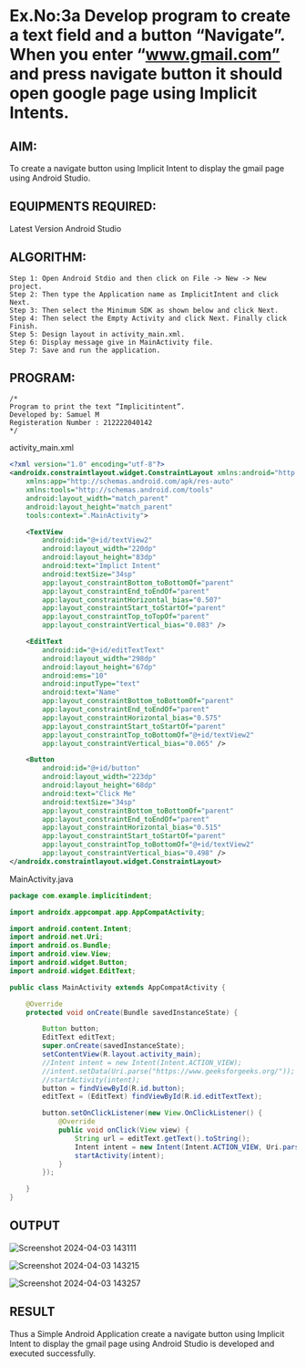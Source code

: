 # Ex.No:3a Develop program to create a text field and a button “Navigate”. When you enter “www.gmail.com” and press navigate button it should open google page using Implicit Intents.


## AIM:

To create a navigate button using Implicit Intent to display the gmail page using Android Studio.

## EQUIPMENTS REQUIRED:

Latest Version Android Studio

## ALGORITHM:
```
Step 1: Open Android Stdio and then click on File -> New -> New project.
Step 2: Then type the Application name as ImplicitIntent and click Next.
Step 3: Then select the Minimum SDK as shown below and click Next.
Step 4: Then select the Empty Activity and click Next. Finally click Finish.
Step 5: Design layout in activity_main.xml.
Step 6: Display message give in MainActivity file.
Step 7: Save and run the application.
```

## PROGRAM:
```
/*
Program to print the text “Implicitintent”.
Developed by: Samuel M
Registeration Number : 212222040142
*/
```

activity_main.xml
```XML
<?xml version="1.0" encoding="utf-8"?>
<androidx.constraintlayout.widget.ConstraintLayout xmlns:android="http://schemas.android.com/apk/res/android"
    xmlns:app="http://schemas.android.com/apk/res-auto"
    xmlns:tools="http://schemas.android.com/tools"
    android:layout_width="match_parent"
    android:layout_height="match_parent"
    tools:context=".MainActivity">

    <TextView
        android:id="@+id/textView2"
        android:layout_width="220dp"
        android:layout_height="83dp"
        android:text="Implict Intent"
        android:textSize="34sp"
        app:layout_constraintBottom_toBottomOf="parent"
        app:layout_constraintEnd_toEndOf="parent"
        app:layout_constraintHorizontal_bias="0.507"
        app:layout_constraintStart_toStartOf="parent"
        app:layout_constraintTop_toTopOf="parent"
        app:layout_constraintVertical_bias="0.083" />

    <EditText
        android:id="@+id/editTextText"
        android:layout_width="298dp"
        android:layout_height="67dp"
        android:ems="10"
        android:inputType="text"
        android:text="Name"
        app:layout_constraintBottom_toBottomOf="parent"
        app:layout_constraintEnd_toEndOf="parent"
        app:layout_constraintHorizontal_bias="0.575"
        app:layout_constraintStart_toStartOf="parent"
        app:layout_constraintTop_toBottomOf="@+id/textView2"
        app:layout_constraintVertical_bias="0.065" />

    <Button
        android:id="@+id/button"
        android:layout_width="223dp"
        android:layout_height="68dp"
        android:text="Click Me"
        android:textSize="34sp"
        app:layout_constraintBottom_toBottomOf="parent"
        app:layout_constraintEnd_toEndOf="parent"
        app:layout_constraintHorizontal_bias="0.515"
        app:layout_constraintStart_toStartOf="parent"
        app:layout_constraintTop_toBottomOf="@+id/textView2"
        app:layout_constraintVertical_bias="0.498" />
</androidx.constraintlayout.widget.ConstraintLayout>
```

MainActivity.java
```java
package com.example.implicitindent;

import androidx.appcompat.app.AppCompatActivity;

import android.content.Intent;
import android.net.Uri;
import android.os.Bundle;
import android.view.View;
import android.widget.Button;
import android.widget.EditText;

public class MainActivity extends AppCompatActivity {

    @Override
    protected void onCreate(Bundle savedInstanceState) {

        Button button;
        EditText editText;
        super.onCreate(savedInstanceState);
        setContentView(R.layout.activity_main);
        //Intent intent = new Intent(Intent.ACTION_VIEW);
        //intent.setData(Uri.parse("https://www.geeksforgeeks.org/"));
        //startActivity(intent);
        button = findViewById(R.id.button);
        editText = (EditText) findViewById(R.id.editTextText);

        button.setOnClickListener(new View.OnClickListener() {
            @Override
            public void onClick(View view) {
                String url = editText.getText().toString();
                Intent intent = new Intent(Intent.ACTION_VIEW, Uri.parse(url));
                startActivity(intent);
            }
        });

    }
}
```

## OUTPUT
![Screenshot 2024-04-03 143111](https://github.com/Samuelmariappan/ImplicitIntent-MAD/assets/119393030/b0ba7d8a-4034-4702-94f2-37e390a0e580)

![Screenshot 2024-04-03 143215](https://github.com/Samuelmariappan/ImplicitIntent-MAD/assets/119393030/9d1448f2-0f0a-4f80-9486-16ea4a5665c9)

![Screenshot 2024-04-03 143257](https://github.com/Samuelmariappan/ImplicitIntent-MAD/assets/119393030/68039156-e7e8-4d75-88d8-dd3ded784397)


## RESULT
Thus a Simple Android Application create a navigate button using Implicit Intent to display the gmail page using Android Studio is developed and executed successfully.


